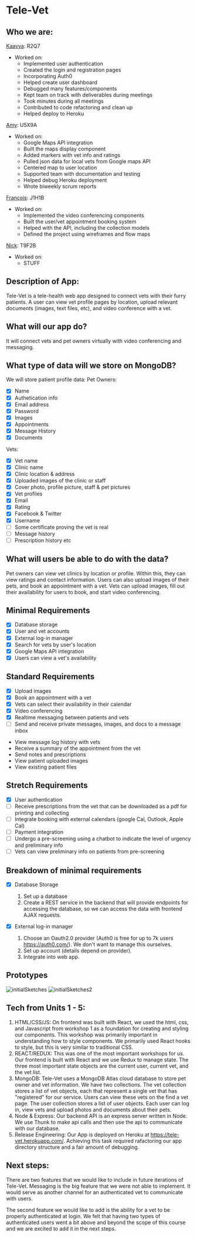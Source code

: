 # Tele-Vet

## Who we are:

[Kaavya](https://www.linkedin.com/in/kaavlaks/): R2Q7
 - Worked on: 
   - Implemented user authentication
   - Created the login and registration pages
   - Incorporating Auth0
   - Helped create user dashboard
   - Debugged many features/components
   - Kept team on track with deliverables during meetings
   - Took minutes during all meetings
   - Contributed to code refactoring and clean up 
   - Helped deploy to Heroku

[Amy](https://www.linkedin.com/in/amy-george-ubc/): U5X9A
 - Worked on:
   - Google Maps API integration
   - Built the maps display component
   - Added markers with vet info and ratings
   - Pulled json data for local vets from Google maps API
   - Centered map to user location
   - Supported team with documentation and testing
   - Helped debug Heroku deployment
   - Wrote biweekly scrum reports
   
[Francois](https://www.linkedin.com/in/charettefrancois/): J1H1B
 - Worked on:
   - Implemented the video conferencing components
   - Built the user/vet appointment booking system
   - Helped with the API, including the collection models
   - Defined the project using wireframes and flow maps
   
[Nick](https://www.linkedin.com/in/nipeters/): T9F2B
 - Worked on:
   - STUFF

## Description of App:

Tele-Vet is a tele-health web app designed to connect vets with their furry patients. A user can view vet profile pages by location, upload relevant documents (images, text files, etc), and video conference with a vet.

## What will our app do?

It will connect vets and pet owners virtually with video conferencing and messaging.


## What type of data will we store on MongoDB?

We will store patient profile data: 
Pet Owners:
- [x] Name
- [x] Authetication info
- [x] Email address
- [x] Password
- [x] Images
- [x] Appointments
- [x] Message History
- [x] Documents

Vets:
- [x] Vet name
- [x] Clinic name
- [x] Clinic location & address
- [x] Uploaded images of the clinic or staff
- [x] Cover photo, profile picture, staff & pet pictures
- [x] Vet profiles
- [x] Email
- [x] Rating
- [x] Facebook & Twitter
- [x] Username
- [ ] Some certificate proving the vet is real
- [ ] Message history
- [ ] Prescription history etc

## What will users be able to do with the data?

Pet owners can view vet clinics by location or profile. Within this, they can view ratings and contact information. Users can also upload images of their pets, and book an appointment with a vet. 
Vets can upload images, fill out their availability for users to book, and start video conferencing.

## Minimal Requirements
- [x] Database storage
- [x] User and vet accounts
- [x] External log-in manager
- [x] Search for vets by user's location
- [x] Google Maps API integration
- [x] Users can view a vet's availability

## Standard Requirements
- [x] Upload images
- [x] Book an appointment with a vet
- [x] Vets can select their availability in their calendar
- [x] Video conferencing
- [x] Realtime messaging between patients and vets
- [ ] Send and receive private messages, images, and docs to a message inbox
- View message log history with vets
- Receive a summary of the appointment from the vet
- Send notes and prescriptions
- View patient uploaded images
- View existing patient files

## Stretch Requirements
- [x] User authentication
- [ ] Receive prescriptions from the vet that can be downloaded as a pdf for printing and collecting
- [ ] Integrate booking with external calendars (google Cal, Outlook, Apple Cal)
- [ ] Payment integration
- [ ] Undergo a pre-screening using a chatbot to indicate the level of urgency and preliminary info
- [ ] Vets can view preliminary info on patients from pre-screening

## Breakdown of minimal requirements
- [x] Database Storage
    1. Set up a database
    2. Create a REST service in the backend that will provide endpoints for accessing the database, so we can access the
        data with frontend AJAX requests.

- [x] External log-in manager
    1. Choose an Oauth2.0 provider (Auth0 is free for up to 7k users https://auth0.com/). We don't want to manage this ourselves.
    2. Set up account (details depend on provider).
    3. Integrate into web app.

## Prototypes

![initialSketches](public/resources/prototypes/sketches.jpg)
![initialSketches2](public/resources/prototypes/sketches2.jpg)

## Tech from Units 1 - 5:
1. HTML/CSS/JS:
On frontend was built with React, we used the html, css, and Javascript from workshop 1 as a foundation for creating and styling our components. This workshop was primarily important in understanding how to style components. We primarily used React hooks to style, but this is very similar to traditional CSS.
2. REACT/REDUX:
This was one of the most important workshops for us. Our frontend is built with React and we use Redux to manage state. The three most important state objects are the current user, current vet, and the vet list.
3. MongoDB:
Tele-Vet uses a MongoDB Atlas cloud database to store pet owner and vet information. We have two collections. The vet collection stores a list of vet objects, each that represent a single vet that has "registered" for our service. Users can view these vets on the find a vet page. The user collection stores a list of user objects. Each user can log in, view vets and upload photos and documents about their pets.
4. Node & Express:
Our backend API is an express server written in Node. We use Thunk to make api calls and then use the api to communicate with our database.
5. Release Engineering: Our App is deployed on Heroku at https://tele-vet.herokuapp.com/. Achieving this task required rafactoring our app directory structure and a fair amount of debugging.

## Next steps:
There are two features that we would like to include in future iterations of Tele-Vet. Messaging is the big feature that we were not able to implement. It would serve as another channel for an authenticated vet to communicate with users. 

The second feature we would like to add is the ability for a vet to be properly authenticated at login. We felt that having two types of authenticated users went a bit above and beyond the scope of this course and we are excited to add it in the next steps.
